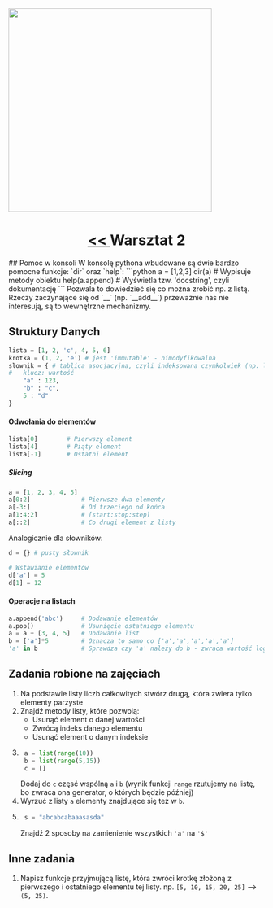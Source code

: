 <img src="http://starecat.com/content/wp-content/uploads/programming-languages-as-guns-assembler-c-cpp-python.jpg" height="400px"/>

<h1 align="center"><a href="lab1.md"> << </a>Warsztat 2</h1>
## Pomoc w konsoli
W konsolę pythona wbudowane są dwie bardzo pomocne funkcje: `dir` oraz `help`:
```python
a = [1,2,3]
dir(a)          # Wypisuje metody obiektu
help(a.append)  # Wyświetla tzw. 'docstring', czyli dokumentację
```
Pozwala to dowiedzieć się co można zrobić np. z listą.
Rzeczy zaczynające się od `__` (np. `__add__`) przeważnie nas nie interesują, są to wewnętrzne mechanizmy.

## Struktury Danych
```python
lista = [1, 2, 'c', 4, 5, 6]
krotka = (1, 2, 'e') # jest 'immutable' - nimodyfikowalna
slownik = { # tablica asocjacyjna, czyli indeksowana czymkolwiek (np. liczbami typu float)
#   klucz: wartość
    "a" : 123,
    "b" : "c",
    5 : "d"
}
```
#### Odwołania do elementów
```python
lista[0]		# Pierwszy element
lista[4] 		# Piąty element
lista[-1]		# Ostatni element
```
##### Slicing
```python
a = [1, 2, 3, 4, 5]
a[0:2]				# Pierwsze dwa elementy
a[-3:]				# Od trzeciego od końca
a[1:4:2]			# [start:stop:step]
a[::2]				# Co drugi element z listy
```

Analogicznie dla słowników:
```python
d = {} # pusty słownik

# Wstawianie elementów
d['a'] = 5
d[1] = 12
```

#### Operacje na listach
```python
a.append('abc')  	# Dodawanie elementów
a.pop()				# Usunięcie ostatniego elementu
a = a + [3, 4, 5]	# Dodawanie list
b = ['a']*5			# Oznacza to samo co ['a','a','a','a','a']
'a' in b			# Sprawdza czy 'a' należy do b - zwraca wartość logiczną
```

## Zadania robione na zajęciach
1. Na podstawie listy liczb całkowitych stwórz drugą, która zwiera tylko elementy parzyste
2. Znajdź metody listy, które pozwolą:
	* Usunąć element o danej wartości
    * Zwrócą indeks danego elementu
    * Usunąć element o danym indeksie
3. ```python
    a = list(range(10))
    b = list(range(5,15))
    c = []
    ```
    Dodaj do `c` częsć wspólną `a` i `b` (wynik funkcji `range` rzutujemy na listę, bo zwraca ona generator, o których będzie później)
4. Wyrzuć z listy `a` elementy znajdujące się też w `b`.
5. ```python
	s = "abcabcabaaasasda"
    ```
    Znajdź 2 sposoby na zamienienie wszystkich `'a'` na `'$'`
 
## Inne zadania
1. Napisz funkcje przyjmującą listę, która zwróci krotkę złożoną z pierwszego i ostatniego elementu tej listy. np. `[5, 10, 15, 20, 25]` --> `(5, 25)`.
    
